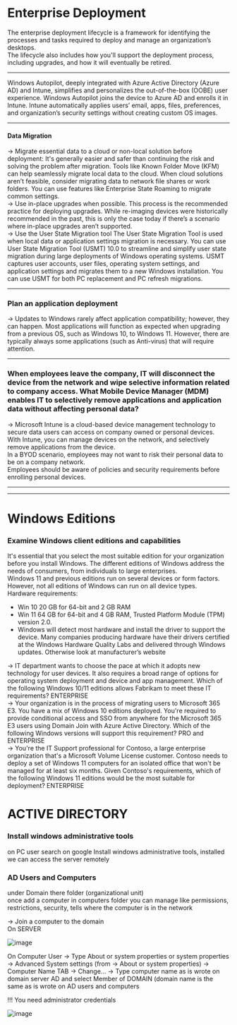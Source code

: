 

# Enterprise Deployment 


The enterprise deployment lifecycle is a framework for identifying the processes and tasks required to deploy and manage an organization’s desktops.
<br/>
The lifecycle also includes how you'll support the deployment process, including upgrades, and how it will eventually be retired.

--------

Windows Autopilot, deeply integrated with Azure Active Directory (Azure AD) and Intune, simplifies and personalizes the out-of-the-box (OOBE) user experience. Windows Autopilot joins the device to Azure AD and enrolls it in Intune. Intune automatically applies users’ email, apps, files, preferences, and organization’s security settings without creating custom OS images.

-----------

#### Data Migration

->   Migrate essential data to a cloud or non-local solution before deployment: It's generally easier and safer than continuing the risk and solving the problem after migration. Tools like Known Folder Move (KFM) can help seamlessly migrate local data to the cloud. When cloud solutions aren’t feasible, consider migrating data to network file shares or work folders. You can use features like Enterprise State Roaming to migrate common settings.
<br/>
->   Use in-place upgrades when possible. This process is the recommended practice for deploying upgrades. While re-imaging devices were historically recommended in the past, this is only the case today if there’s a scenario where in-place upgrades aren’t supported.
<br/>
->   Use the User State Migration tool The User State Migration Tool is used when local data or application settings migration is necessary. You can use User State Migration Tool (USMT) 10.0 to streamline and simplify user state migration during large deployments of Windows operating systems. USMT captures user accounts, user files, operating system settings, and application settings and migrates them to a new Windows installation. You can use USMT for both PC replacement and PC refresh migrations.

-----------------

### Plan an application deployment

-> Updates to Windows rarely affect application compatibility; however, they can happen. Most applications will function as expected when upgrading from a previous OS, such as Windows 10, to Windows 11. However, there are typically always some applications (such as Anti-virus) that will require attention.


-------------------

### When employees leave the company, IT will disconnect the device from the network and wipe selective information related to company access. What Mobile Device Manager (MDM) enables IT to selectively remove applications and application data without affecting personal data? 

-> Microsoft Intune is a cloud-based device management technology to secure data users can access on company owned or personal devices. 
\
With Intune, you can manage devices on the network, and selectively remove applications from the device. 
\
In a BYOD scenario, employees may not want to risk their personal data to be on a company network. 
\
Employees should be aware of policies and security requirements before enrolling personal devices.


-----------------
-----------------

#  Windows Editions  

### Examine Windows client editions and capabilities

It's essential that you select the most suitable edition for your organization before you install Windows. The different editions of Windows address the needs of consumers, from individuals to large enterprises. 
\
Windows 11 and previous editions run on several devices or form factors. However, not all editions of Windows can run on all device types.
\
Hardware requirements:
- Win 10  20 GB for 64-bit and 2 GB RAM
- Win 11  64 GB for 64-bit and 4 GB RAM, Trusted Platform Module (TPM) version 2.0.
- Windows will detect most hardware and install the driver to support the device. Many companies producing hardware have their drivers certified at the Windows Hardware Quality Labs and delivered through Windows updates. Otherwise look at manufacturer’s website

-> IT department wants to choose the pace at which it adopts new technology for user devices. It also requires a broad range of options for operating system deployment and device and app management. Which of the following Windows 10/11 editions allows Fabrikam to meet these IT requirements? ENTERPRISE
\
-> Your organization is in the process of migrating users to Microsoft 365 E3. You have a mix of Windows 10 editions deployed. You're required to provide conditional access and SSO from anywhere for the Microsoft 365 E3 users using Domain Join with Azure Active Directory. Which of the following Windows versions will support this requirement?  PRO and ENTERPRISE
\
-> You're the IT Support professional for Contoso, a large enterprise organization that's a Microsoft Volume License customer. Contoso needs to deploy a set of Windows 11 computers for an isolated office that won't be managed for at least six months. Given Contoso's requirements, which of the following Windows 11 editions would be the most suitable for deployment? ENTERPRISE






# ACTIVE DIRECTORY

### Install windows administrative tools

on PC user search on google  Install windows administrative tools, installed we can access the server remotely


### AD Users and Computers

under Domain there folder (organizational unit)
\
once add a computer in computers folder you can manage like permissions, restrictions, security, tells where the computer is in the network

-> Join a computer to the domain 
\
On SERVER

![image](https://github.com/M4gOo/Microsoft/assets/57456345/4a747bd6-2419-4ef9-9ec0-0d2bac60ea8a)

On Computer User -> Type About or system properties or system properties -> Advanced System settings (from -> About or system properties) -> Computer Name TAB -> Change... -> Type computer name as is wrote on domain server AD and select  Member of DOMAIN (domain name is the same as is wrote on AD users and computers

!!! You need administrator credentials 

![image](https://github.com/M4gOo/Microsoft/assets/57456345/aec732fe-93c4-47a1-89e3-89113c66d17a)






